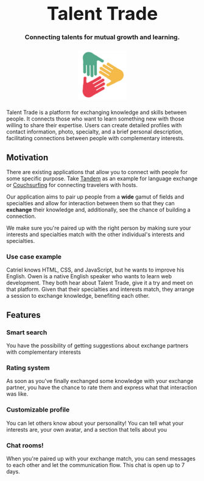 <div align="center">
  
<h1 style="font-size: 3rem; margin: 5px auto;">Talent Trade</h1>

### Connecting talents for mutual growth and learning.

<img style="margin: 8px auto;" src="/assets/logo.svg" alt="Talent Trade Logo" width="130">

</div>

Talent Trade is a platform for exchanging knowledge and skills between people. It connects those who want to learn something new with those willing to share their expertise. Users can create detailed profiles with contact information, photo, specialty, and a brief personal description, facilitating connections between people with complementary interests.

<h2>Motivation</h2>
<p>There are existing applications that allow you to connect with people for some specific purpose. Take <a href="https://tandem.net/es" target="_blank">Tandem</a> as an example for language exchange or <a href="https://www.couchsurfing.com/">Couchsurfing</a> for connecting travelers with hosts.</p>
<p>Our application aims to pair up people from a <b>wide</b> gamut of fields and specialties and allow for interaction between them so that they can <strong>exchange</strong> their knowledge and, additionally, see the chance of building a connection.</p>
<p>We make sure you're paired up with the right person by making sure your interests and specialties match with the other individual's interests and specialties.</p>

<h3>Use case example</h3>
Catriel knows HTML, CSS, and JavaScript, but he wants to improve his English. Owen is a native English speaker who wants to learn web development. They both hear about Talent Trade, give it a try and meet on that platform. Given that their specialties and interests match, they arrange a session to exchange knowledge, benefiting each other.

<h2>Features</h2>
<h3>Smart search</h3>
<p>You have the possibility of getting suggestions about exchange partners with complementary interests</p>
<h3>Rating system</h3>
<p>As soon as you've finally exchanged some knowledge with your exchange partner, you have the chance to rate them and express what that interaction was like.</p>
<h3>Customizable profile</h3>
<p>You can let others know about your personality! You can tell what your interests are, your own avatar, and a section that tells about you</p>
<h3>Chat rooms!</h3>
<p>When you're paired up with your exchange match, you can send messages to each other and let the communication flow. This chat is open up to 7 days.</p>
